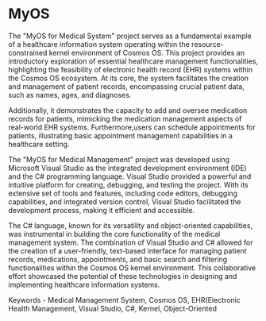 # MyOS

The "MyOS for Medical System" project serves as a fundamental example of a healthcare information system operating within the resource-constrained kernel environment of Cosmos OS. This project provides an introductory exploration of essential healthcare management functionalities, highlighting the feasibility of electronic health record (EHR) systems within the Cosmos OS ecosystem. At its core, the system facilitates the creation and management of patient records, encompassing crucial patient data, such as names, ages, and diagnoses.

Additionally, it demonstrates the capacity to add and oversee medication records for patients, mimicking the medication management aspects of real-world EHR systems. Furthermore,users can schedule appointments for patients, illustrating basic appointment management capabilities in a healthcare setting.

The "MyOS for Medical Management" project was developed using Microsoft Visual Studio as the integrated development environment (IDE) and the C# programming language. Visual Studio provided a powerful and intuitive platform for creating, debugging, and testing the project. With its extensive set of tools and features, including code editors, debugging capabilities, and integrated version control, Visual Studio facilitated the development process, making it efficient and accessible.

The C# language, known for its versatility and object-oriented capabilities, was instrumental in building the core functionality of the medical management system. The combination of Visual Studio and C# allowed for the creation of a user-friendly, text-based interface for managing patient records, medications, appointments, and basic search and filtering functionalities within the Cosmos OS kernel environment. This collaborative effort showcased the potential of these
technologies in designing and implementing healthcare information systems.


Keywords - Medical Management System, Cosmos OS, EHR(Electronic Health Management, Visual Studio, C#, Kernel, Object-Oriented

